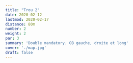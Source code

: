 ```yaml
---
title: "Trou 2"
date: 2020-02-12
lastmod: 2020-02-17
distance: 80m
number: 2
weight: 2
par: 3
summary: 'Double mandatory. OB gauche, droite et long'
cover: './map.jpg'
draft: false
---
```



